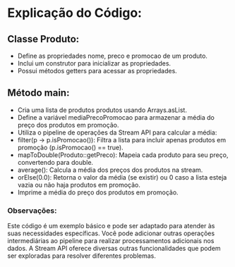 # Explicação do Código:

## Classe Produto:
- Define as propriedades nome, preco e promocao de um produto.
- Inclui um construtor para inicializar as propriedades.
- Possui métodos getters para acessar as propriedades.

## Método main:
- Cria uma lista de produtos produtos usando Arrays.asList.
- Define a variável mediaPrecoPromocao para armazenar a média do preço dos produtos em promoção.
- Utiliza o pipeline de operações da Stream API para calcular a média:
- filter(p -> p.isPromocao()): Filtra a lista para incluir apenas produtos em promoção (p.isPromocao() == true).
- mapToDouble(Produto::getPreco): Mapeia cada produto para seu preço, convertendo para double.
- average(): Calcula a média dos preços dos produtos na stream.
- orElse(0.0): Retorna o valor da média (se existir) ou 0 caso a lista esteja vazia ou não haja produtos em promoção.
- Imprime a média do preço dos produtos em promoção.

### Observações:
Este código é um exemplo básico e pode ser adaptado para atender às suas necessidades específicas.
Você pode adicionar outras operações intermediárias ao pipeline para realizar processamentos adicionais nos dados.
A Stream API oferece diversas outras funcionalidades que podem ser exploradas para resolver diferentes problemas.